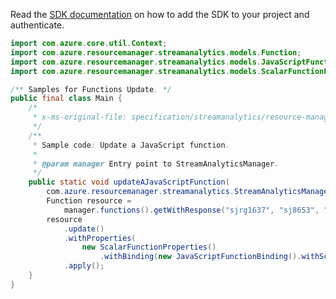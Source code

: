 Read the [SDK documentation](https://github.com/Azure/azure-sdk-for-java/blob/azure-resourcemanager-streamanalytics_1.0.0-beta.2/sdk/streamanalytics/azure-resourcemanager-streamanalytics/README.md) on how to add the SDK to your project and authenticate.

```java
import com.azure.core.util.Context;
import com.azure.resourcemanager.streamanalytics.models.Function;
import com.azure.resourcemanager.streamanalytics.models.JavaScriptFunctionBinding;
import com.azure.resourcemanager.streamanalytics.models.ScalarFunctionProperties;

/** Samples for Functions Update. */
public final class Main {
    /*
     * x-ms-original-file: specification/streamanalytics/resource-manager/Microsoft.StreamAnalytics/stable/2020-03-01/examples/Function_Update_JavaScript.json
     */
    /**
     * Sample code: Update a JavaScript function.
     *
     * @param manager Entry point to StreamAnalyticsManager.
     */
    public static void updateAJavaScriptFunction(
        com.azure.resourcemanager.streamanalytics.StreamAnalyticsManager manager) {
        Function resource =
            manager.functions().getWithResponse("sjrg1637", "sj8653", "function8197", Context.NONE).getValue();
        resource
            .update()
            .withProperties(
                new ScalarFunctionProperties()
                    .withBinding(new JavaScriptFunctionBinding().withScript("function (a, b) { return a * b; }")))
            .apply();
    }
}
```
